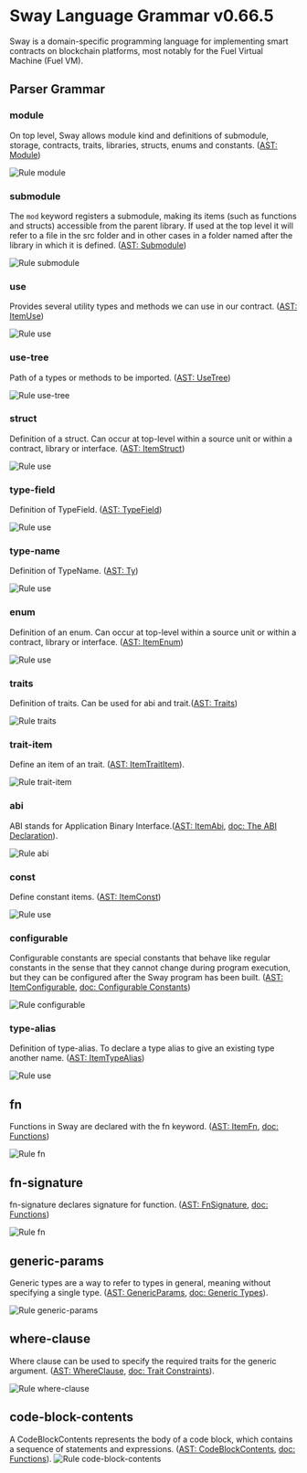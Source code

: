 # Sway Language Grammar v0.66.5

Sway is a domain-specific programming language for implementing smart contracts on blockchain platforms, most notably for the Fuel Virtual Machine (Fuel VM).

## Parser Grammar

### module

On top level, Sway allows module kind and definitions of submodule, storage, contracts, traits, libraries, structs, enums and constants. ([AST: Module](https://github.com/FuelLabs/sway/blob/v0.66.5/sway-ast/src/module.rs#L4))

![Rule module](diagrams/module.svg)

### submodule

The `mod` keyword registers a submodule, making its items (such as functions and structs) accessible from the parent library. If used at the top level it will refer to a file in the src folder and in other cases in a folder named after the library in which it is defined. ([AST: Submodule](https://github.com/FuelLabs/sway/blob/v0.66.5/sway-ast/src/submodule.rs#L4))

![Rule submodule](diagrams/submodule.svg)

### use

Provides several utility types and methods we can use in our contract. ([AST: ItemUse](https://github.com/FuelLabs/sway/blob/v0.66.5/sway-ast/src/item/item_use.rs#L4))

![Rule use](diagrams/use.svg)

### use-tree

Path of a types or methods to be imported. ([AST: UseTree](https://github.com/FuelLabs/sway/blob/v0.66.5/sway-ast/src/item/item_use.rs#L24))

![Rule use-tree](diagrams/use-tree.svg)

### struct

Definition of a struct. Can occur at top-level within a source unit or within a contract, library or interface. ([AST: ItemStruct](https://github.com/FuelLabs/sway/blob/v0.66.5/sway-ast/src/item/item_struct.rs#L4))

![Rule use](diagrams/struct.svg)

### type-field

Definition of TypeField. ([AST: TypeField](https://github.com/FuelLabs/sway/blob/v0.66.5/sway-ast/src/item/mod.rs#L68))

![Rule use](diagrams/type-field.svg)

### type-name

Definition of TypeName. ([AST: Ty](https://github.com/FuelLabs/sway/blob/v0.66.5/sway-ast/src/ty/mod.rs#L5))

![Rule use](diagrams/type-name.svg)

### enum

Definition of an enum. Can occur at top-level within a source unit or within a contract, library or interface. ([AST: ItemEnum](https://github.com/FuelLabs/sway/blob/v0.66.5/sway-ast/src/item/item_enum.rs#L4))

![Rule use](diagrams/enum.svg)

### traits
Definition of traits. Can be used for abi and trait.([AST: Traits](https://github.com/FuelLabs/sway/blob/v0.66.5/sway-ast/src/item/item_trait.rs#L65))

![Rule traits](diagrams/traits.svg)

### trait-item
Define an item of an trait. ([AST: ItemTraitItem](https://github.com/FuelLabs/sway/blob/v0.66.5/sway-ast/src/item/item_trait.rs#L6)).

![Rule trait-item](diagrams/trait-item.svg)

### abi
ABI stands for Application Binary Interface.([AST: ItemAbi](https://github.com/FuelLabs/sway/blob/v0.66.5/sway-ast/src/item/item_abi.rs#L4), [doc: The ABI Declaration](https://fuellabs.github.io/sway/v0.66.5/book/sway-program-types/smart_contracts.html#the-abi-declaration)).

![Rule abi](diagrams/abi.svg)

### const

Define constant items. ([AST: ItemConst](https://github.com/FuelLabs/sway/blob/v0.66.5/sway-ast/src/item/item_const.rs#L4))

![Rule use](diagrams/const.svg)

### configurable

Configurable constants are special constants that behave like regular constants in the sense that they cannot change during program execution, but they can be configured after the Sway program has been built. ([AST: ItemConfigurable](https://github.com/FuelLabs/sway/blob/v0.66.5/sway-ast/src/item/item_configurable.rs#L4), [doc: Configurable Constants](https://docs.fuel.network/docs/sway/basics/constants/#configurable-constants))

![Rule configurable](diagrams/configurable.svg)


### type-alias

Definition of type-alias. To declare a type alias to give an existing type another name. ([AST: ItemTypeAlias](https://github.com/FuelLabs/sway/blob/v0.66.5/sway-ast/src/item/item_type_alias.rs#L4))

![Rule use](diagrams/type-alias.svg)

## fn

Functions in Sway are declared with the fn keyword. ([AST: ItemFn](https://github.com/FuelLabs/sway/blob/v0.66.5/sway-ast/src/item/item_fn.rs#L4), [doc: Functions](https://fuellabs.github.io/sway/v0.66.5/book/basics/functions.html))

![Rule fn](diagrams/fn.svg)

## fn-signature
fn-signature declares signature for function. ([AST: FnSignature](https://github.com/FuelLabs/sway/blob/v0.66.5/sway-ast/src/item/mod.rs#L111), [doc: Functions](https://fuellabs.github.io/sway/v0.66.5/book/basics/functions.html))

![Rule fn](diagrams/fn-signature.svg)

## generic-params
Generic types are a way to refer to types in general, meaning without specifying a single type. ([AST: GenericParams](https://github.com/FuelLabs/sway/blob/v0.66.5/sway-ast/src/generics.rs#L4), [doc: Generic Types](https://fuellabs.github.io/sway/v0.66.5/book/advanced/generic_types.html)).

![Rule generic-params](diagrams/generic-params.svg)

## where-clause
Where clause can be used to specify the required traits for the generic argument. ([AST: WhereClause](https://github.com/FuelLabs/sway/blob/v0.66.5/sway-ast/src/where_clause.rs#L4), [doc: Trait Constraints](https://fuellabs.github.io/sway/v0.66.5/book/advanced/generic_types.html#trait-constraints)).

![Rule where-clause](diagrams/where-clause.svg)

## code-block-contents

A CodeBlockContents represents the body of a code block, which contains a sequence of statements and expressions. ([AST: CodeBlockContents](https://github.com/FuelLabs/sway/blob/v0.66.5/sway-ast/src/expr/mod.rs#L425), [doc: Functions](https://fuellabs.github.io/sway/v0.66.5/book/basics/functions.html)).
![Rule code-block-contents](diagrams/code-block-contents.svg)